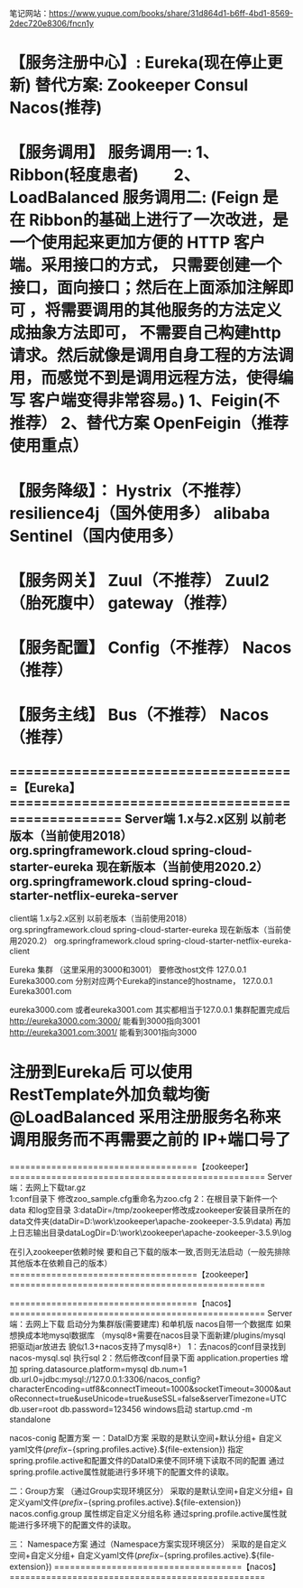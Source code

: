 笔记网站：https://www.yuque.com/books/share/31d864d1-b6ff-4bd1-8569-2dec720e8306/fncn1y

【服务注册中心】:
Eureka(现在停止更新)
替代方案: Zookeeper  Consul  Nacos(推荐)
===============================================================================================
【服务调用】
服务调用一:
1、Ribbon(轻度患者)　　
2、LoadBalanced
服务调用二:    (Feign 是在 Ribbon的基础上进行了一次改进，是一个使用起来更加方便的 HTTP 客户端。采用接口的方式， 只需要创建一个接口，面向接口；然后在上面添加注解即可 ，将需要调用的其他服务的方法定义成抽象方法即可， 不需要自己构建http请求。然后就像是调用自身工程的方法调用，而感觉不到是调用远程方法，使得编写 客户端变得非常容易。)
1、Feigin(不推荐）
2、替代方案 OpenFeigin（推荐使用重点）
===============================================================================================
【服务降级】：
Hystrix（不推荐）
resilience4j（国外使用多）
alibaba Sentinel（国内使用多）
===============================================================================================
【服务网关】
Zuul（不推荐）
Zuul2（胎死腹中）
gateway（推荐）
===============================================================================================
【服务配置】
Config（不推荐）
Nacos（推荐）
===============================================================================================
【服务主线】
Bus（不推荐）
Nacos（推荐）
===============================================================================================







====================================【Eureka】=================================================
Server端
1.x与2.x区别
以前老版本（当前使用2018）
        <dependency>
                <groupId>org.springframework.cloud</groupId>
                <artifactId>spring-cloud-starter-eureka</artifactId>
            </dependency>
现在新版本（当前使用2020.2）
        <dependency>
                <groupId>org.springframework.cloud</groupId>
                <artifactId>spring-cloud-starter-netflix-eureka-server</artifactId>
            </dependency>
---------------------------------------------------------------------------------------------
client端
1.x与2.x区别
以前老版本（当前使用2018）
        <dependency>
                <groupId>org.springframework.cloud</groupId>
                <artifactId>spring-cloud-starter-eureka</artifactId>
            </dependency>
现在新版本（当前使用2020.2）
        <dependency>
                <groupId>org.springframework.cloud</groupId>
                <artifactId>spring-cloud-starter-netflix-eureka-client</artifactId>
            </dependency>
            
Eureka 集群 （这里采用的3000和3001）
要修改host文件
127.0.0.1 Eureka3000.com    分别对应两个Eureka的instance的hostname，
127.0.0.1 Eureka3001.com      

eureka3000.com 或者eureka3001.com 其实都相当于127.0.0.1
集群配置完成后 http://eureka3000.com:3000/  能看到3000指向3001      
            http://eureka3001.com:3001/  能看到3001指向3000  
            
注册到Eureka后 可以使用RestTemplate外加负载均衡@LoadBalanced
采用注册服务名称来 调用服务而不再需要之前的 IP+端口号了
===============================================================================================



====================================【zookeeper】=================================================
Server端：去网上下载tar.gz  
1:conf目录下  修改zoo_sample.cfg重命名为zoo.cfg
2：在根目录下新件一个data  和log空目录
3:dataDir=/tmp/zookeeper修改成zookeeper安装目录所在的data文件夹(dataDir=D:\\work\\zookeeper\\apache-zookeeper-3.5.9\\data)
再加上日志输出目录dataLogDir=D:\\work\\zookeeper\\apache-zookeeper-3.5.9\\log

在引入zookeeper依赖时候  要和自己下载的版本一致,否则无法启动（一般先排除其他版本在依赖自己的版本）
====================================【zookeeper】=================================================



====================================【nacos】=================================================
Server端：去网上下载   启动分为集群版(需要建库)  和单机版
nacos自带一个数据库 如果想换成本地mysql数据库 （mysql8+需要在nacos目录下面新建/plugins/mysql 把驱动jar放进去  貌似1.3+nacos支持了mysql8+）
1：去nacos的conf目录找到 nacos-mysql.sql 执行sql
2：然后修改conf目录下面 application.properties  增加
spring.datasource.platform=mysql
db.num=1
db.url.0=jdbc:mysql://127.0.0.1:3306/nacos_config?characterEncoding=utf8&connectTimeout=1000&socketTimeout=3000&autoReconnect=true&useUnicode=true&useSSL=false&serverTimezone=UTC
db.user=root
db.password=123456
windows启动 startup.cmd -m standalone




nacos-conig 配置方案
一：DataID方案
采取的是默认空间+默认分组+    自定义yaml文件(${prefix}-${spring.profiles.active}.${file-extension})
指定spring.profile.active和配置文件的DataID来使不同环境下读取不同的配置
通过spring.profile.active属性就能进行多环境下的配置文件的读取。


二：Group方案 （通过Group实现环境区分）
采取的是默认空间+自定义分组+     自定义yaml文件(${prefix}-${spring.profiles.active}.${file-extension}) 
nacos.config.group 属性绑定自定义分组名称
通过spring.profile.active属性就能进行多环境下的配置文件的读取。

三： Namespace方案 通过（Namespace方案实现环境区分）
采取的是自定义空间+自定义分组+    自定义yaml文件(${prefix}-${spring.profiles.active}.${file-extension})
====================================【nacos】=================================================








